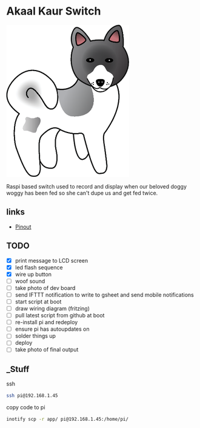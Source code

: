# Akaal Kaur Switch

![](akita_logo.png)

Raspi based switch used to record and display when our beloved doggy woggy has been fed so she can't dupe us and get fed twice.

## links

- [Pinout](https://pinout.xyz/pinout/i2c)

## TODO

- [x] print message to LCD screen
- [x] led flash sequence
- [x] wire up button
- [ ] woof sound
- [ ] take photo of dev board
- [ ] send IFTTT notification to write to gsheet and send mobile notifications
- [ ] start script at boot
- [ ] draw wiring diagram (fritzing)
- [ ] pull latest script from github at boot
- [ ] re-install pi and redeploy
- [ ] ensure pi has autoupdates on
- [ ] solder things up
- [ ] deploy
- [ ] take photo of final output

## _Stuff

ssh

```bash
ssh pi@192.168.1.45
```

copy code to pi

```bash
inotify scp -r app/ pi@192.168.1.45:/home/pi/
```
